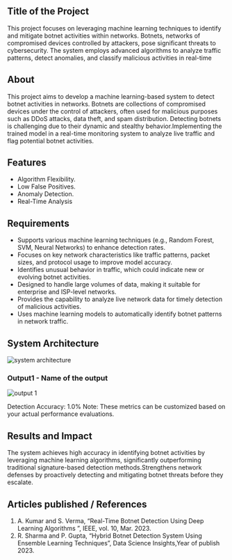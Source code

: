 ## Title of the Project
This project focuses on leveraging machine learning techniques to identify and mitigate botnet activities within networks. Botnets, networks of compromised devices controlled by attackers, pose significant threats to cybersecurity. The system employs advanced algorithms to analyze traffic patterns, detect anomalies, and classify malicious activities in real-time

## About
<!--Detailed Description about the project-->
This project aims to develop a machine learning-based system to detect botnet activities in networks. Botnets are collections of compromised devices under the control of attackers, often used for malicious purposes such as DDoS attacks, data theft, and spam distribution. Detecting botnets is challenging due to their dynamic and stealthy behavior.Implementing the trained model in a real-time monitoring system to analyze live traffic and flag potential botnet activities.

## Features
<!--List the features of the project as shown below-->
- Algorithm Flexibility.
- Low False Positives.
- Anomaly Detection.
- Real-Time Analysis

## Requirements
<!--List the requirements of the project as shown below-->
* Supports various machine learning techniques (e.g., Random Forest, SVM, Neural Networks) to enhance detection rates.
* Focuses on key network characteristics like traffic patterns, packet sizes, and protocol usage to improve model accuracy.
* Identifies unusual behavior in traffic, which could indicate new or evolving botnet activities.
* Designed to handle large volumes of data, making it suitable for enterprise and ISP-level networks.
* Provides the capability to analyze live network data for timely detection of malicious activities.
* Uses machine learning models to automatically identify botnet patterns in network traffic.

## System Architecture
<!--Embed the system architecture diagram as shown below-->

![system architecture](https://github.com/user-attachments/assets/1003d81e-ba20-428c-8732-536f36b78fe3)




### Output1 - Name of the output

![output 1](https://github.com/user-attachments/assets/ff7883c7-5caa-4036-ba05-9a367640524f)

Detection Accuracy: 1.0%
Note: These metrics can be customized based on your actual performance evaluations.


## Results and Impact
<!--Give the results and impact as shown below-->
The system achieves high accuracy in identifying botnet activities by leveraging machine learning algorithms, significantly outperforming traditional signature-based detection methods.Strengthens network defenses by proactively detecting and mitigating botnet threats before they escalate.


## Articles published / References
1. A. Kumar and S. Verma, “Real-Time Botnet Detection Using Deep Learning Algorithms ”, IEEE, vol. 10, Mar. 2023.
2. R. Sharma and P. Gupta, “Hybrid Botnet Detection System Using Ensemble Learning Techniques”, Data Science Insights,Year of publish 2023.




